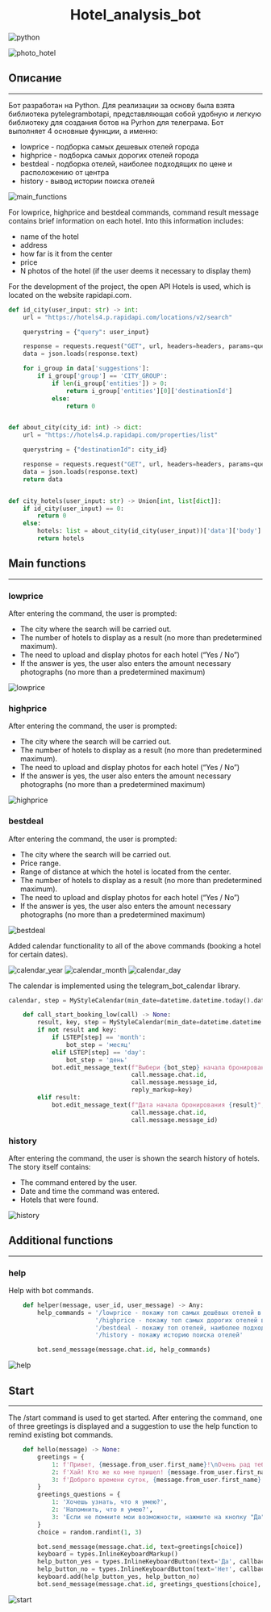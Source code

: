# <center>**Hotel_analysis_bot**


![python](https://img.shields.io/pypi/pyversions/p?color=g&style=plastic)


![photo_hotel](https://encrypted-tbn0.gstatic.com/images?q=tbn:ANd9GcQnaTucADaC8pKAWBedXE1hnReDwzQ8XFAuVYvmrkmpIee_5ixowJOZAWYIX0URgx9-1HI&usqp=CAU)

## **Описание**
____

Бот разработан на Python. Для реализации за основу была взята библиотека pytelegrambotapi, представляющая собой удобную и легкую библиотеку для создания ботов на Pyrhon для телеграма.
Бот выполняет 4 основные функции, а именно:

+ lowprice - подборка самых дешевых отелей города
+ highprice - подборка самых дорогих отелей города
+ bestdeal - подборка отелей, наиболее подходящих по цене и расположению от центра
+ history - вывод истории поиска отелей

![main_functions](images_for_readme/main_functions.jpg)

For lowprice, highprice and bestdeal commands, command result message
contains brief information on each hotel. Into this information
includes:

+ name of the hotel
+ address
+ how far is it from the center
+ price
+ N photos of the hotel (if the user deems it necessary to display them)

For the development of the project, the open API Hotels is used, which is located on the website rapidapi.com.

```python
def id_city(user_input: str) -> int:
    url = "https://hotels4.p.rapidapi.com/locations/v2/search"

    querystring = {"query": user_input}

    response = requests.request("GET", url, headers=headers, params=querystring)
    data = json.loads(response.text)

    for i_group in data['suggestions']:
        if i_group['group'] == 'CITY_GROUP':
            if len(i_group['entities']) > 0:
                return i_group['entities'][0]['destinationId']
            else:
                return 0


def about_city(city_id: int) -> dict:
    url = "https://hotels4.p.rapidapi.com/properties/list"

    querystring = {"destinationId": city_id}

    response = requests.request("GET", url, headers=headers, params=querystring)
    data = json.loads(response.text)
    return data


def city_hotels(user_input: str) -> Union[int, list[dict]]:
    if id_city(user_input) == 0:
        return 0
    else:
        hotels: list = about_city(id_city(user_input))['data']['body']      ['searchResults']['results']
        return hotels
```

## **Main functions**
____
### **lowprice**
After entering the command, the user is prompted:
+ The city where the search will be carried out.
+ The number of hotels to display as a result (no more than
predetermined maximum).
+ The need to upload and display photos for each hotel (“Yes / No”)
+ If the answer is yes, the user also enters the amount
necessary photographs (no more than a predetermined
maximum)

![lowprice](images_for_readme/lowprice.jpg)

### **highprice**
After entering the command, the user is prompted:
+ The city where the search will be carried out.
+ The number of hotels to display as a result (no more than
predetermined maximum).
+ The need to upload and display photos for each hotel (“Yes / No”)
+ If the answer is yes, the user also enters the amount
necessary photographs (no more than a predetermined
maximum)

![highprice](images_for_readme/highprice.jpg)

### **bestdeal**
After entering the command, the user is prompted:
+ The city where the search will be carried out.
+ Price range.
+ Range of distance at which the hotel is located from the center.
+ The number of hotels to display as a result (no more than
predetermined maximum).
+ The need to upload and display photos for each hotel (“Yes / No”)
+ If the answer is yes, the user also enters the amount
necessary photographs (no more than a predetermined
maximum)

![bestdeal](images_for_readme/bestdeal.jpg)

Added calendar functionality to all of the above commands (booking a hotel for certain dates).

![calendar_year](images_for_readme/calendar_year.jpg)
![calendar_month](images_for_readme/calendar_month.jpg)
![calendar_day](images_for_readme/calendar_day.jpg)

The calendar is implemented using the telegram_bot_calendar library.

```python
calendar, step = MyStyleCalendar(min_date=datetime.datetime.today().date()).build()

    def call_start_booking_low(call) -> None:
        result, key, step = MyStyleCalendar(min_date=datetime.datetime.today().date()).process(call.data)
        if not result and key:
            if LSTEP[step] == 'month':
                bot_step = 'месяц'
            elif LSTEP[step] == 'day':
                bot_step = 'день'
            bot.edit_message_text(f"Выбери {bot_step} начала бронирования",
                                  call.message.chat.id,
                                  call.message.message_id,
                                  reply_markup=key)
        elif result:
            bot.edit_message_text(f"Дата начала бронирования {result}",
                                  call.message.chat.id,
                                  call.message.message_id)

```

### **history**
After entering the command, the user is shown the search history of hotels. The story itself
contains:
+ The command entered by the user.
+ Date and time the command was entered.
+ Hotels that were found.

![history](images_for_readme/command_information.png)


## **Additional functions**
____
### **help**
Help with bot commands.

```python
    def helper(message, user_id, user_message) -> Any:
        help_commands = '/lowprice - покажу топ самых дешёвых отелей в  городе\n' \
                        '/highprice - покажу топ самых дорогих отелей в городе\n' \
                        '/bestdeal - покажу топ отелей, наиболее подходящих по цене и расположению от центра\n' \
                        '/history - покажу историю поиска отелей'

        bot.send_message(message.chat.id, help_commands)
```

![help](images_for_readme/help.jpg)

## **Start**
____
The /start command is used to get started. After entering the command, one of three greetings is displayed and a suggestion to use the help function to remind existing bot commands.

```python
    def hello(message) -> None:
        greetings = {
            1: f'Привет, {message.from_user.first_name}!\nОчень рад тебя видеть!',
            2: f'Хай! Кто же ко мне пришел! {message.from_user.first_name}! Рад встрече!',
            3: f'Доброго времени суток, {message.from_user.first_name}!'
        }
        greetings_questions = {
            1: 'Хочешь узнать, что я умею?',
            2: 'Напомнить, что я умею?',
            3: 'Если не помните мои возможности, нажмите на кнопку "Да".'
        }
        choice = random.randint(1, 3)

        bot.send_message(message.chat.id, text=greetings[choice])
        keyboard = types.InlineKeyboardMarkup()
        help_button_yes = types.InlineKeyboardButton(text='Да', callback_data='helper')
        help_button_no = types.InlineKeyboardButton(text='Нет', callback_data='none')
        keyboard.add(help_button_yes, help_button_no)
        bot.send_message(message.chat.id, greetings_questions[choice], reply_markup=keyboard)
```

![start](images_for_readme/start.jpg)
